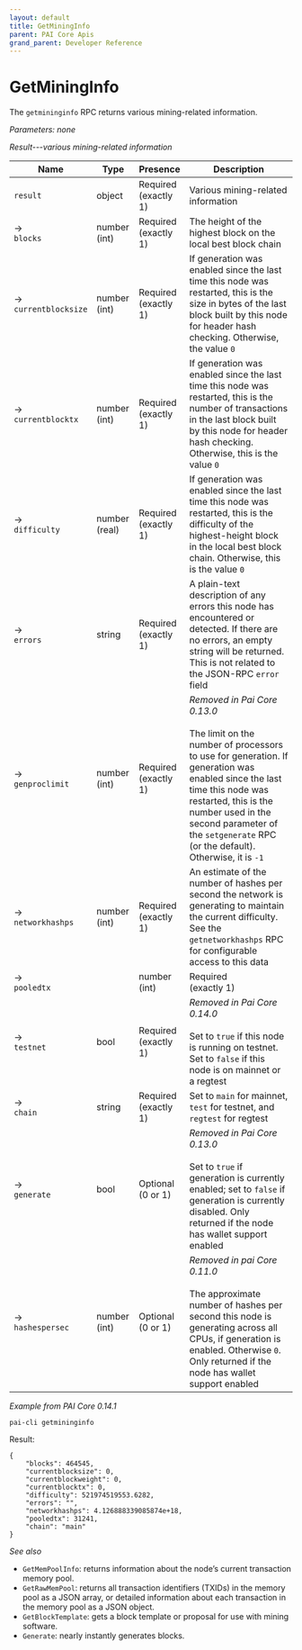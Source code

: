 ```yaml
---
layout: default
title: GetMiningInfo
parent: PAI Core Apis
grand_parent: Developer Reference
---
```


GetMiningInfo
========================

The `getmininginfo` RPC returns various mining-related information.

*Parameters: none*

*Result---various mining-related information*

| Name | Type      | Presence            | Description
|------|-----------|---------------------|-------------
| `result`  |object | Required<br>(exactly 1) | Various mining-related information
| →<br>`blocks` | number (int) | Required<br>(exactly 1) | The height of the highest block on the local best block chain
| →<br>`currentblocksize` | number (int) | Required<br>(exactly 1) | If generation was enabled since the last time this node was restarted, this is the size in bytes of the last block built by this node for header hash checking.  Otherwise, the value `0`
| →<br>`currentblocktx` | number (int) | Required<br>(exactly 1) | If generation was enabled since the last time this node was restarted, this is the number of transactions in the last block built by this node for header hash checking.  Otherwise, this is the value `0`
| →<br>`difficulty` | number (real) | Required<br>(exactly 1) | If generation was enabled since the last time this node was restarted, this is the difficulty of the highest-height block in the local best block chain.  Otherwise, this is the value `0`
| →<br>`errors` | string | Required<br>(exactly 1) | A plain-text description of any errors this node has encountered or detected.  If there are no errors, an empty string will be returned.  This is not related to the JSON-RPC `error` field
| →<br>`genproclimit` | number (int) | Required<br>(exactly 1) | *Removed in Pai Core 0.13.0*<br><br>The limit on the number of processors to use for generation.  If generation was enabled since the last time this node was restarted, this is the number used in the second parameter of the `setgenerate` RPC (or the default).  Otherwise, it is `-1`
| →<br>`networkhashps` |  number (int) | Required<br>(exactly 1) | An estimate of the number of hashes per second the network is generating to maintain the current difficulty.  See the `getnetworkhashps` RPC for configurable access to this data
| →<br>`pooledtx` | |  number (int) | Required<br>(exactly 1) | The number of transactions in the memory pool
| →<br>`testnet` | bool | Required<br>(exactly 1) | *Removed in Pai Core 0.14.0*<br><br>Set to `true` if this node is running on testnet.  Set to `false` if this node is on mainnet or a regtest
| →<br>`chain` | string | Required<br>(exactly 1) | Set to `main` for mainnet, `test` for testnet, and `regtest` for regtest
| →<br>`generate` | bool | Optional<br>(0 or 1) | *Removed in Pai Core 0.13.0*<br><br>Set to `true` if generation is currently enabled; set to `false` if generation is currently disabled.  Only returned if the node has wallet support enabled
| →<br>`hashespersec` | number (int) | Optional<br>(0 or 1) | *Removed in pai Core 0.11.0*<br><br>The approximate number of hashes per second this node is generating across all CPUs, if generation is enabled.  Otherwise `0`.  Only returned if the node has wallet support enabled

*Example from PAI Core 0.14.1*

```
pai-cli getmininginfo
```

Result:

```
{
    "blocks": 464545,
    "currentblocksize": 0,
    "currentblockweight": 0,
    "currentblocktx": 0,
    "difficulty": 521974519553.6282,
    "errors": "",
    "networkhashps": 4.126888339085874e+18,
    "pooledtx": 31241,
    "chain": "main"
}
```

*See also*

* `GetMemPoolInfo`:  returns information about the node’s current transaction memory pool.
* `GetRawMemPool`: returns all transaction identifiers (TXIDs) in the memory pool as a JSON array, or detailed information about each transaction in the memory pool as a JSON object.
* `GetBlockTemplate`: gets a block template or proposal for use with mining software.
* `Generate`: nearly instantly generates blocks.
